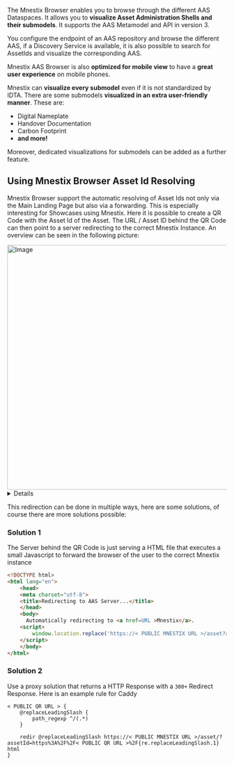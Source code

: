 The Mnestix Browser enables you to browse through the different AAS Dataspaces.
It allows you to **visualize Asset Administration Shells and their submodels**. It supports the AAS Metamodel and API in
version 3.

You configure the endpoint of an AAS repository and browse the different AAS, if a Discovery Service is available, it is
also possible to search for AssetIds and visualize the corresponding AAS.

Mnestix AAS Browser is also **optimized for mobile view** to have a **great user experience** on mobile phones.

Mnestix can **visualize every submodel** even if it is not standardized by IDTA. There are some submodels **visualized
in an extra user-friendly manner**. These are:

- Digital Nameplate
- Handover Documentation
- Carbon Footprint
- **and more!**

Moreover, dedicated visualizations for submodels can be added as a further feature.

## Using Mnestix Browser Asset Id Resolving

Mnestix Browser support the automatic resolving of Asset Ids not only via the Main Landing Page but also via a forwarding.
This is especially interesting for Showcases using Mnestix.
Here it is possible to create a QR Code with the Asset Id of the Asset.
The URL / Asset ID behind the QR Code can then point to a server redirecting to the correct Mnestix Instance.
An overview can be seen in the following picture:

<img width="748" height="561" alt="Image" src="https://github.com/user-attachments/assets/2ef40319-1671-479e-873c-24798af5a3b4" />
<details>
	
```plantuml
@startuml
actor User
'actor "User Browser\n(Chrome/Firefox/...)" as browser

participant "QR Code" as qr
participant "Proxy" as proxy
participant "Mnestix Browser" as browser
participant "AAS Discovery" as discovery 

User -> qr: scan
qr --> User

User -> proxy: call QR URL
proxy -->User: redirect to Mnestix Browser /asset?assetId=URL

User -> browser: /asset?assetId=URL
browser -> discovery: getAllAasIdsForAssetId(URL)
discovery --> browser

alt multiple AAS Ids found

browser --> User: present multiple options

User -> browser: Choose on option
browser --> User: show AAS View for selected AAS

else one AAS Id found

browser --> User: show AAS View for AAS
else no AAS Id found

browser -> User: show Error

end
@enduml
```

</details>

This redirection can be done in multiple ways, here are some solutions, of course there are more solutions possible:

### Solution 1
The Server behind the QR Code is just serving a HTML file that executes a small Javascript to forward the browser of the user to the correct Mnextix instance
```html
<!DOCTYPE html>
<html lang="en">
    <head>
    <meta charset="utf-8">
    <title>Redirecting to AAS Server...</title>
    </head>
    <body>
      Automatically redirecting to <a href=URL >Mnestix</a>.
    <script>
        window.location.replace('https://< PUBLIC MNESTIX URL >/asset?assetId=' + encodeURIComponent(window.location.href));
    </script>
    </body>
</html>
```

### Solution 2
Use a proxy solution that returns a HTTP Response with a  `300+` Redirect Response.
Here is an example rule for Caddy

```Caddyfile
< PUBLIC QR URL > {
	@replaceLeadingSlash {
    	path_regexp ^/(.*)
	}
    
	redir @replaceLeadingSlash https://< PUBLIC MNESTIX URL >/asset/?assetId=https%3A%2F%2F< PUBLIC QR URL >%2F{re.replaceLeadingSlash.1} html
}
```

